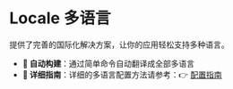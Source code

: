 # Locale 多语言

提供了完善的国际化解决方案，让你的应用轻松支持多种语言。

- **🔄 自动构建**：通过简单命令自动翻译成全部多语言
- **📖 详细指南**：详细的多语言配置方法请参考：👉 [配置指南](/src/introduce/i18n.md)
